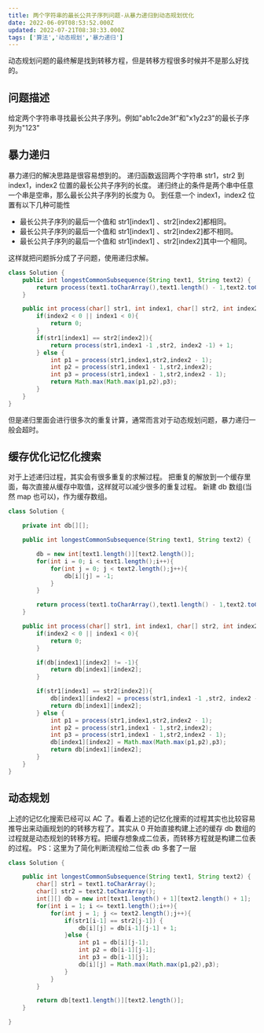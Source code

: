```yaml
---
title: 两个字符串的最长公共子序列问题-从暴力递归到动态规划优化
date: 2022-06-09T08:53:52.000Z
updated: 2022-07-21T08:38:33.000Z
tags: ['算法','动态规划','暴力递归']
---
```

  
动态规划问题的最终解是找到转移方程，但是转移方程很多时候并不是那么好找的。

## 问题描述

给定两个字符串寻找最长公共子序列。例如"ab1c2de3f"和"x1y2z3"的最长子序列为"123"

## 暴力递归

暴力递归的解决思路是很容易想到的。
递归函数返回两个字符串 str1，str2 到 index1，index2 位置的最长公共子序列的长度。
递归终止的条件是两个串中任意一个串是空串，那么最长公共子序列的长度为 0。
到任意一个 index1，index2 位置有以下几种可能性

- 最长公共子序列的最后一个值和 str1[index1] 、str2[index2]都相同。
- 最长公共子序列的最后一个值和 str1[index1] 、str2[index2]都不相同。
- 最长公共子序列的最后一个值和 str1[index1] 、str2[index2]其中一个相同。

这样就把问题拆分成了子问题，使用递归求解。

```java
class Solution {
    public int longestCommonSubsequence(String text1, String text2) {
        return process(text1.toCharArray(),text1.length() - 1,text2.toCharArray(),text2.length() - 1);
    }

    public int process(char[] str1, int index1, char[] str2, int index2) {
        if(index2 < 0 || index1 < 0){
            return 0;
        }
        if(str1[index1] == str2[index2]){
            return process(str1,index1 -1 ,str2, index2 -1) + 1;
        } else {
            int p1 = process(str1,index1,str2,index2 - 1);
            int p2 = process(str1,index1 - 1,str2,index2);
            int p3 = process(str1,index1 - 1,str2,index2 - 1);
            return Math.max(Math.max(p1,p2),p3);
        }
    }
}
```

但是递归里面会进行很多次的重复计算，通常而言对于动态规划问题，暴力递归一般会超时。

## 缓存优化记忆化搜索

对于上述递归过程，其实会有很多重复的求解过程。
把重复的解放到一个缓存里面，每次直接从缓存中取值，这样就可以减少很多的重复过程。
新建 db 数组(当然 map 也可以)，作为缓存数组。

```java
class Solution {

    private int db[][];

    public int longestCommonSubsequence(String text1, String text2) {

        db = new int[text1.length()][text2.length()];
        for(int i = 0; i < text1.length();i++){
            for(int j = 0; j < text2.length();j++){
                db[i][j] = -1;
            }
        }

        return process(text1.toCharArray(),text1.length() - 1,text2.toCharArray(),text2.length() - 1);
    }

    public int process(char[] str1, int index1, char[] str2, int index2) {
        if(index2 < 0 || index1 < 0){
            return 0;
        }

        if(db[index1][index2] != -1){
            return db[index1][index2];
        }

        if(str1[index1] == str2[index2]){
            db[index1][index2] = process(str1,index1 -1 ,str2, index2 -1) + 1;
            return db[index1][index2];
        } else {
            int p1 = process(str1,index1,str2,index2 - 1);
            int p2 = process(str1,index1 - 1,str2,index2);
            int p3 = process(str1,index1 - 1,str2,index2 - 1);
            db[index1][index2] = Math.max(Math.max(p1,p2),p3);
            return db[index1][index2];
        }
    }
}
```

## 动态规划

上述的记忆化搜索已经可以 AC 了。看着上述的记忆化搜索的过程其实也比较容易推导出来动画规划的的转移方程了。其实从 0 开始直接构建上述的缓存 db 数组的过程就是动态规划的转移方程。把缓存想象成二位表，而转移方程就是构建二位表的过程。
PS：这里为了简化判断流程给二位表 db 多套了一层

```java
class Solution {

    public int longestCommonSubsequence(String text1, String text2) {
        char[] str1 = text1.toCharArray();
        char[] str2 = text2.toCharArray();
        int[][] db = new int[text1.length() + 1][text2.length() + 1];
        for(int i = 1; i <= text1.length();i++){
            for(int j = 1; j <= text2.length();j++){
                if(str1[i-1] == str2[j-1]) {
                    db[i][j] = db[i-1][j-1] + 1;
                }else {
                    int p1 = db[i][j-1];
                    int p2 = db[i-1][j-1];
                    int p3 = db[i-1][j];
                    db[i][j] = Math.max(Math.max(p1,p2),p3);
                }
            }
        }

        return db[text1.length()][text2.length()];
    }

}
```